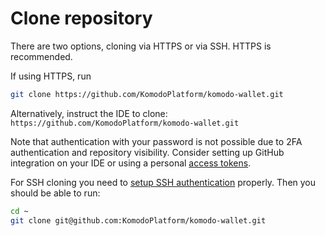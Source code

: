 # Clone repository

There are two options, cloning via HTTPS or via SSH. HTTPS is recommended.

If using HTTPS, run

```bash
git clone https://github.com/KomodoPlatform/komodo-wallet.git
```

Alternatively, instruct the IDE to clone: `https://github.com/KomodoPlatform/komodo-wallet.git`

Note that authentication with your password is not possible due to 2FA authentication and repository visibility.
Consider setting up GitHub integration on your IDE or using a personal [access tokens](https://docs.github.com/en/authentication/keeping-your-account-and-data-secure/creating-a-personal-access-token).

For SSH cloning you need to [setup SSH authentication](https://docs.github.com/en/authentication/connecting-to-github-with-ssh) properly.
Then you should be able to run:

```bash
cd ~
git clone git@github.com:KomodoPlatform/komodo-wallet.git
```
